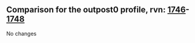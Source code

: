 ## Comparison for the outpost0 profile, rvn: [1746](https://github.com/PRO100KatYT/FortniteProfileRevisions/tree/main/profiles/outpost0/1746%20outpost0.json)-[1748](https://github.com/PRO100KatYT/FortniteProfileRevisions/tree/main/profiles/outpost0/1748%20outpost0.json)

No changes
